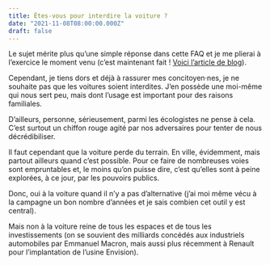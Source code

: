 ```yaml
---
title: Êtes-vous pour interdire la voiture ?
date: "2021-11-08T08:00:00.000Z"
draft: false
---
```


Le sujet mérite plus qu’une simple réponse dans cette FAQ et je me plierai à l’exercice le moment venu (c’est maintenant fait ! [Voici l’article de blog](/blog/quel-avenir-pour-l-automobile "Lire mon article sur l’avenir de l’automobile")).

Cependant, je tiens dors et déjà à rassurer mes concitoyen·nes, je ne souhaite pas que les voitures soient interdites. J’en possède une moi-même qui nous sert peu, mais dont l’usage est important pour des raisons familiales.

D’ailleurs, personne, sérieusement, parmi les écologistes ne pense à cela. C’est surtout un chiffon rouge agité par nos adversaires pour tenter de nous décrédibiliser.

Il faut cependant que la voiture perde du terrain. En ville, évidemment, mais partout ailleurs quand c’est possible. Pour ce faire de nombreuses voies sont empruntables et, le moins qu’on puisse dire, c’est qu’elles sont à peine explorées, à ce jour, par les pouvoirs publics.

Donc, oui à la voiture quand il n’y a pas d’alternative (j’ai moi même vécu à la campagne un bon nombre d’années et je sais combien cet outil y est central).

Mais non à la voiture reine de tous les espaces et de tous les investissements (on se souvient des milliards concédés aux industriels automobiles par Emmanuel Macron, mais aussi plus récemment à Renault pour l’implantation de l’usine Envision).
